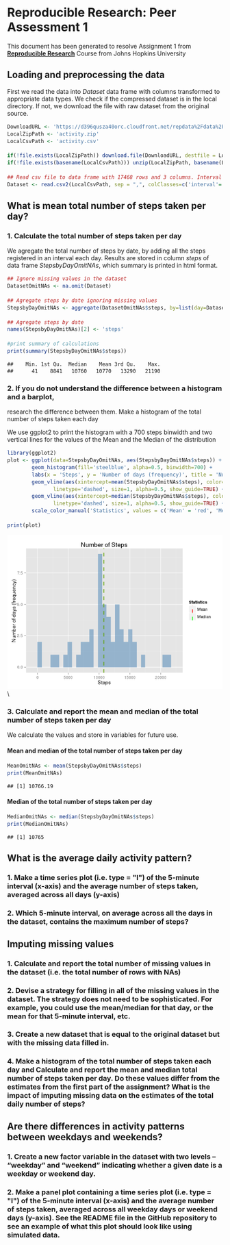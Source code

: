 # Reproducible Research: Peer Assessment 1
This document has been generated to resolve Assignment 1 from [**Reproducible Research**](https://www.coursera.org/learn/reproducible-research) Course from Johns Hopkins University

## Loading and preprocessing the data

First we read the data into *Dataset* data frame with columns transformed to appropriate data types. 
We check if the compressed dataset is in the local directory.
If not, we download the file with raw dataset from the original source.


```r
DownloadURL <- 'https://d396qusza40orc.cloudfront.net/repdata%2Fdata%2Factivity.zip'
LocalZipPath <- 'activity.zip'
LocalCsvPath <- 'activity.csv'

if(!file.exists(LocalZipPath)) download.file(DownloadURL, destfile = LocalZipPath)
if(!file.exists(basename(LocalCsvPath))) unzip(LocalZipPath, basename(LocalCsvPath), exdir = './')

## Read csv file to data frame with 17468 rows and 3 columns. Interval column as factor
Dataset <- read.csv2(LocalCsvPath, sep = ",", colClasses=c('interval'='factor'))
```

## What is mean total number of steps taken per day?

### 1. Calculate the total number of steps taken per day
We agregate the total number of steps by date, by adding all the steps registered 
in an interval each day. Results are stored in column *steps* of data frame *StepsbyDayOmitNAs*, 
which summary is printed in html format.


```r
## Ignore missing values in the dataset
DatasetOmitNAs <- na.omit(Dataset)

## Agregate steps by date ignoring missing values
StepsbyDayOmitNAs <- aggregate(DatasetOmitNAs$steps, by=list(day=DatasetOmitNAs$date), FUN=sum)

## Agregate steps by date
names(StepsbyDayOmitNAs)[2] <- 'steps'

#print summary of calculations
print(summary(StepsbyDayOmitNAs$steps))
```

```
##    Min. 1st Qu.  Median    Mean 3rd Qu.    Max. 
##      41    8841   10760   10770   13290   21190
```


### 2. If you do not understand the difference between a histogram and a barplot, 
research the difference between them. Make a histogram of the total number of steps taken each day

We use ggplot2 to print the histogram with a 700 steps binwidth and two vertical lines for the values of the Mean and the Median of the distribution

```r
library(ggplot2)
plot <- ggplot(data=StepsbyDayOmitNAs, aes(StepsbyDayOmitNAs$steps)) + 
        geom_histogram(fill='steelblue', alpha=0.5, binwidth=700) +
        labs(x = 'Steps', y = 'Number of days (frequency)', title = 'Number of Steps') +
        geom_vline(aes(xintercept=mean(StepsbyDayOmitNAs$steps), color='Mean'),
               linetype='dashed', size=1, alpha=0.5, show_guide=TRUE) +
        geom_vline(aes(xintercept=median(StepsbyDayOmitNAs$steps), color='Median'),
               linetype='dashed', size=1, alpha=0.5, show_guide=TRUE) +
        scale_color_manual('Statistics', values = c('Mean' = 'red', 'Median' = 'green'))

print(plot)
```

![](./PA1_template_files/figure-html/unnamed-chunk-3-1.png)\


### 3. Calculate and report the mean and median of the total number of steps taken per day
We calculate the values and store in variables for future use.

#### Mean and median of the total number of steps taken per day

```r
MeanOmitNAs <- mean(StepsbyDayOmitNAs$steps)
print(MeanOmitNAs)
```

```
## [1] 10766.19
```

#### Median of the total number of steps taken per day

```r
MedianOmitNAs <- median(StepsbyDayOmitNAs$steps)
print(MedianOmitNAs)
```

```
## [1] 10765
```


## What is the average daily activity pattern?

### 1. Make a time series plot (i.e. type = "l") of the 5-minute interval (x-axis) and the average number of steps taken, averaged across all days (y-axis)


### 2. Which 5-minute interval, on average across all the days in the dataset, contains the maximum number of steps?



## Imputing missing values

### 1. Calculate and report the total number of missing values in the dataset (i.e. the total number of rows with NAs)



### 2. Devise a strategy for filling in all of the missing values in the dataset. The strategy does not need to be sophisticated. For example, you could use the mean/median for that day, or the mean for that 5-minute interval, etc.


### 3. Create a new dataset that is equal to the original dataset but with the missing data filled in.



### 4. Make a histogram of the total number of steps taken each day and Calculate and report the mean and median total number of steps taken per day. Do these values differ from the estimates from the first part of the assignment? What is the impact of imputing missing data on the estimates of the total daily number of steps?



## Are there differences in activity patterns between weekdays and weekends?
### 1. Create a new factor variable in the dataset with two levels – “weekday” and “weekend” indicating whether a given date is a weekday or weekend day.


### 2. Make a panel plot containing a time series plot (i.e. type = "l") of the 5-minute interval (x-axis) and the average number of steps taken, averaged across all weekday days or weekend days (y-axis). See the README file in the GitHub repository to see an example of what this plot should look like using simulated data.

